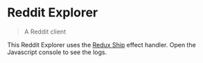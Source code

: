 # Reddit Explorer
> A Reddit client

This Reddit Explorer uses the [Redux Ship](https://github.com/clarus/redux-ship) effect handler. Open the Javascript console to see the logs.
